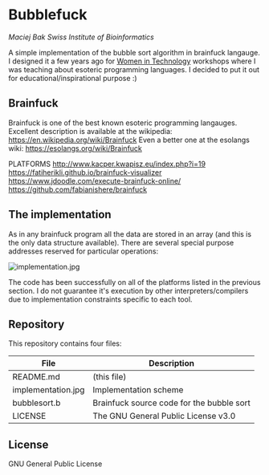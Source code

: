 # Bubblefuck
*Maciej Bak*
*Swiss Institute of Bioinformatics*

A simple implementation of the bubble sort algorithm in brainfuck langauge. I designed it a few years ago for [Women in Technology](https://womenintechnology.pl/) workshops where I was teaching about esoteric programming languages. I decided to put it out for educational/inspirational purpose :)

## Brainfuck
Brainfuck is one of the best known esoteric programming langauges.
Excellent description is available at the wikipedia: https://en.wikipedia.org/wiki/Brainfuck
Even a better one at the esolangs wiki: https://esolangs.org/wiki/Brainfuck

PLATFORMS
http://www.kacper.kwapisz.eu/index.php?i=19
https://fatiherikli.github.io/brainfuck-visualizer
https://www.jdoodle.com/execute-brainfuck-online/
https://github.com/fabianishere/brainfuck


## The implementation
As in any brainfuck program all the data are stored in an array (and this is the only data structure available). There are several special purpose addresses reserved for particular operations:

![implementation.jpg](https://raw.githubusercontent.com/username/projectname/branch/path/to/img.png)


The code has been successfully on all of the platforms listed in the previous section.
I do not guarantee it's execution by other interpreters/compilers due to implementation constraints specific to each tool.

## Repository
This repository contains four files:

| File | Description |
| ------ | ------ |
| README.md | (this file) |
| implementation.jpg | Implementation scheme |
| bubblesort.b | Brainfuck source code for the bubble sort |
| LICENSE | The GNU General Public License v3.0 |

## License
GNU General Public License

